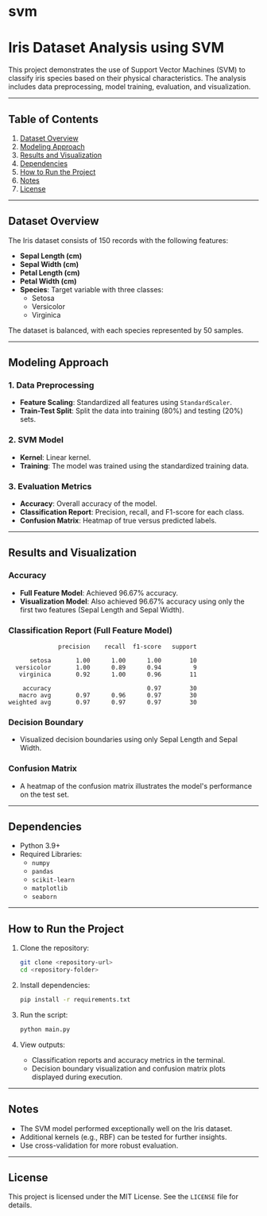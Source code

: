 # svm
# Iris Dataset Analysis using SVM

This project demonstrates the use of Support Vector Machines (SVM) to classify iris species based on their physical characteristics. The analysis includes data preprocessing, model training, evaluation, and visualization.

---

## Table of Contents
1. [Dataset Overview](#dataset-overview)
2. [Modeling Approach](#modeling-approach)
3. [Results and Visualization](#results-and-visualization)
4. [Dependencies](#dependencies)
5. [How to Run the Project](#how-to-run-the-project)
6. [Notes](#notes)
7. [License](#license)

---

## Dataset Overview
The Iris dataset consists of 150 records with the following features:

- **Sepal Length (cm)**
- **Sepal Width (cm)**
- **Petal Length (cm)**
- **Petal Width (cm)**
- **Species**: Target variable with three classes:
  - Setosa
  - Versicolor
  - Virginica

The dataset is balanced, with each species represented by 50 samples.

---

## Modeling Approach

### 1. Data Preprocessing
- **Feature Scaling**: Standardized all features using `StandardScaler`.
- **Train-Test Split**: Split the data into training (80%) and testing (20%) sets.

### 2. SVM Model
- **Kernel**: Linear kernel.
- **Training**: The model was trained using the standardized training data.

### 3. Evaluation Metrics
- **Accuracy**: Overall accuracy of the model.
- **Classification Report**: Precision, recall, and F1-score for each class.
- **Confusion Matrix**: Heatmap of true versus predicted labels.

---

## Results and Visualization

### Accuracy
- **Full Feature Model**: Achieved 96.67% accuracy.
- **Visualization Model**: Also achieved 96.67% accuracy using only the first two features (Sepal Length and Sepal Width).

### Classification Report (Full Feature Model)
```
              precision    recall  f1-score   support

      setosa       1.00      1.00      1.00        10
  versicolor       1.00      0.89      0.94         9
   virginica       0.92      1.00      0.96        11

    accuracy                           0.97        30
   macro avg       0.97      0.96      0.97        30
weighted avg       0.97      0.97      0.97        30
```

### Decision Boundary
- Visualized decision boundaries using only Sepal Length and Sepal Width.

### Confusion Matrix
- A heatmap of the confusion matrix illustrates the model's performance on the test set.

---

## Dependencies

- Python 3.9+
- Required Libraries:
  - `numpy`
  - `pandas`
  - `scikit-learn`
  - `matplotlib`
  - `seaborn`

---

## How to Run the Project

1. Clone the repository:
   ```bash
   git clone <repository-url>
   cd <repository-folder>
   ```

2. Install dependencies:
   ```bash
   pip install -r requirements.txt
   ```

3. Run the script:
   ```bash
   python main.py
   ```

4. View outputs:
   - Classification reports and accuracy metrics in the terminal.
   - Decision boundary visualization and confusion matrix plots displayed during execution.

---

## Notes

- The SVM model performed exceptionally well on the Iris dataset.
- Additional kernels (e.g., RBF) can be tested for further insights.
- Use cross-validation for more robust evaluation.

---

## License
This project is licensed under the MIT License. See the `LICENSE` file for details.


